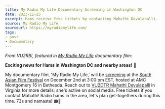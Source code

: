 ```yaml
---
title: My Radio My Life Documentary Screening in Washington DC
date: 2023-11-25
excerpt: Hams receive free tickets by contacting Mahathi Devulapalli.
source: My Radio My Life
sourceurl: https://myradiomylife.com/
tags:
- post
- Documentary
---
```

*From VU2RBI, featured in [My Radio My Life](https://vimeo.com/840719183) documentary film:*

**Exciting news for Hams in Washington DC and nearby areas!** 📢

My documentary film, 'My Radio My Life,' will be [screening](https://dcsaff2023.eventive.org/schedule/655d229b602196002ca0a11a) at the [South Asian Film Festival](https://dcsaaci.org/dcsaff-2023/) on December 2nd at 3:00 pm EST, hosted at AMC Montgomery 16 in Bethesda. Reach out to [VU2DTR Mahathi Devulapalli](https://www.linkedin.com/in/mahathidevulapalli/) in Virginia for more details; she's active on social media. Free tickets if you contact Mahathi! Radio hams in the area, let's plan get-togethers during this time. 73s and namaste! 📻🎥